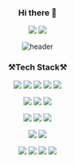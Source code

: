 <div align=center>

### Hi there 👋

<a href="[https://bestlucky0506.tistory.com]"><img src="https://img.shields.io/badge/tistory-000000?style=flat-square&logo=tistory&logoColor=white"/></a>
<a href="[gwcat0506@gmail.com]"><img src="https://img.shields.io/badge/gmail-EA4335?style=flat-square&logo=gmail&logoColor=white"/></a>


![header](https://capsule-render.vercel.app/api?%&height=350&type=waving&color=auto&text=welcome!&desc=GounChoi's%20GitHub%20Profile)





### ⚒Tech Stack⚒

<img src="https://img.shields.io/badge/python-3776AB?style=for-the-badge&logo=python&logoColor=white"> <img src="https://img.shields.io/badge/Jupyter-F37626?style=for-the-badge&logo=Jupyter&logoColor=white"> <img src="https://img.shields.io/badge/scikitlearn-F7931E?style=for-the-badge&logo=scikitlearn&logoColor=white"> <img src="https://img.shields.io/badge/PyTorch-EE4C2C?style=for-the-badge&logo=PyTorch&logoColor=white"> <img src="https://img.shields.io/badge/TensorFlow-FF6F00?style=for-the-badge&logo=TensorFlow&logoColor=white">

<img src="https://img.shields.io/badge/Linux-FCC624?style=for-the-badge&logo=Linux&logoColor=white"> <img src="https://img.shields.io/badge/oracle-F80000?style=for-the-badge&logo=oracle&logoColor=white"> <img src="https://img.shields.io/badge/mysql-4479A1?style=for-the-badge&logo=mysql&logoColor=white"> 

<img src="https://img.shields.io/badge/Anaconda-44A833?style=for-the-badge&logo=Anaconda&logoColor=white"> <img src="https://img.shields.io/badge/VirtualBox-183A61?style=for-the-badge&logo=Anaconda&logoColor=white"> <img src="https://img.shields.io/badge/VisualStudioCode-007ACC?style=for-the-badge&logo=VisualStudioCode&logoColor=white"> 


<img src="https://img.shields.io/badge/ApacheHadoop-66CCFF?style=for-the-badge&logo=ApacheHadoop&logoColor=white"> <img src="https://img.shields.io/badge/OpenZeppelin-4E5EE4?style=for-the-badge&logo=OpenZeppelin&logoColor=white">

<img src="https://img.shields.io/badge/java-F67909?style=for-the-badge&logo=java&logoColor=white"> <img src="https://img.shields.io/badge/javascript-F7DF1E?style=for-the-badge&logo=javascript&logoColor=white"> <img src="https://img.shields.io/badge/unity-FFFFFF?style=for-the-badge&logo=unity&logoColor=black"> <img src="https://img.shields.io/badge/figma-F8DC75?style=for-the-badge&logo=figma&logoColor=black"> 
  
</div>
